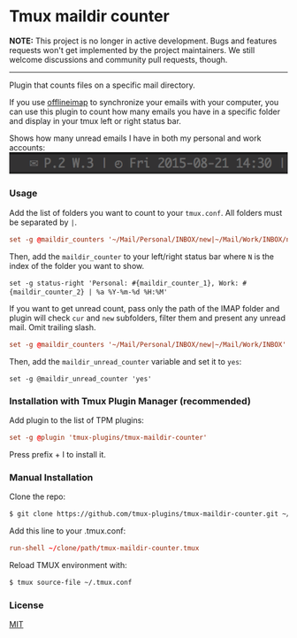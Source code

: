 # Tmux maildir counter

**NOTE:** This project is no longer in active development. Bugs and 
features requests won't get implemented by the project maintainers.
We still welcome discussions and community pull requests, though.

---

Plugin that counts files on a specific mail directory.

If you use [offlineimap](http://offlineimap.org/) to synchronize your emails with your computer,
you can use this plugin to count how many emails you have in a specific folder and display in your tmux
left or right status bar.

Shows how many unread emails I have in both my personal and work accounts:
![prefix_off](screenshots/maildir_counter.png)

### Usage

Add the list of folders you want to count to your `tmux.conf`. All folders must be separated by `|`.

```tmux.conf
set -g @maildir_counters '~/Mail/Personal/INBOX/new|~/Mail/Work/INBOX/new'
```

Then, add the `maildir_counter` to your left/right status bar where `N` is the index of the folder you want to show.

```tmux.config
set -g status-right 'Personal: #{maildir_counter_1}, Work: #{maildir_counter_2} | %a %Y-%m-%d %H:%M'
```

If you want to get unread count, pass only the path of the IMAP folder and plugin will check `cur` and `new` subfolders, filter them and present any unread mail. Omit trailing slash.

```tmux.conf
set -g @maildir_counters '~/Mail/Personal/INBOX/new|~/Mail/Work/INBOX'
```

Then, add the `maildir_unread_counter` variable and set it to `yes`:

```tmux.config
set -g @maildir_unread_counter 'yes'
```

### Installation with Tmux Plugin Manager (recommended)

Add plugin to the list of TPM plugins:

```tmux.conf
set -g @plugin 'tmux-plugins/tmux-maildir-counter'
```

Press prefix + I to install it.

### Manual Installation

Clone the repo:

```bash
$ git clone https://github.com/tmux-plugins/tmux-maildir-counter.git ~/clone/path
```

Add this line to your .tmux.conf:

```tmux.conf
run-shell ~/clone/path/tmux-maildir-counter.tmux
```

Reload TMUX environment with:

```bash
$ tmux source-file ~/.tmux.conf
```

### License

[MIT](LICENSE)
